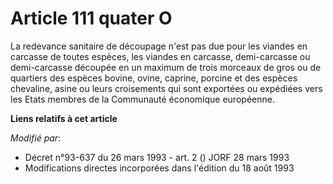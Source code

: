 # Article 111 quater O

La redevance sanitaire de découpage n'est pas due pour les viandes en carcasse de toutes espèces, les viandes en carcasse,
demi-carcasse ou demi-carcasse découpée en un maximum de trois morceaux de gros ou de quartiers des espèces bovine, ovine,
caprine, porcine et des espèces chevaline, asine ou leurs croisements qui sont exportées ou expédiées vers les Etats membres
de la Communauté économique européenne.

**Liens relatifs à cet article**

_Modifié par_:

  - Décret n°93-637 du 26 mars 1993 - art. 2 () JORF 28 mars 1993
  - Modifications directes incorporées dans l'édition du 18 août 1993
